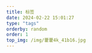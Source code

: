 ```yaml
---
title: 标签
date: 2024-02-22 15:01:27
type: "tags"
orderby: random
order: 1
top_img: /img/藿藿4k_41b16.jpg
---
```

